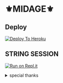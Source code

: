 # ⚜️MIDAGE⚜️

## Deploy

[![Deploy To Heroku](https://www.herokucdn.com/deploy/button.svg)](https://heroku.com/deploy?template=https://github.com/bot-support/MIDAGE)


## STRING SESSION
[![Run on Repl.it](https://repl.it/badge/github/STARKGANG/friday)](https://repl.it/@Botsupport/MIDAGE?v=1.com)



<img src=""/>

<details>

<summary> special thanks </summary>

<b>[OXILIC](https://t.me/Itz_oxiOp)</b>

<b>[AMAN](https://t.me/AmanPandeyDeveloperIN)</b>

<b>[BLAZE](https://t.me/blaze_opoo)</b>

<h1>#TEAMPATRICIA</h1>

</details>

